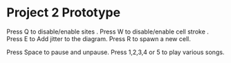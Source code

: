 # Project 2 Prototype

Press Q to disable/enable sites .
Press W to disable/enable cell stroke .
Press E to Add jitter to the diagram.
Press R to spawn a new cell.


Press Space to pause and unpause.
Press 1,2,3,4 or 5 to play various songs.
